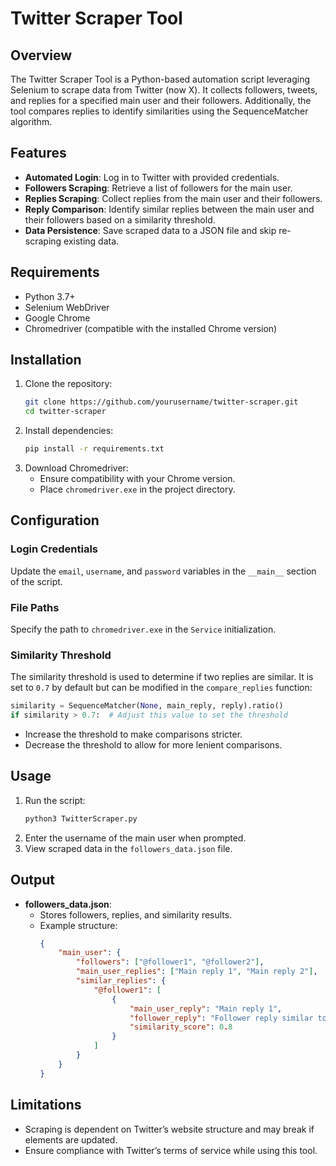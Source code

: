 # Twitter Scraper Tool

## Overview
The Twitter Scraper Tool is a Python-based automation script leveraging Selenium to scrape data from Twitter (now X). It collects followers, tweets, and replies for a specified main user and their followers. Additionally, the tool compares replies to identify similarities using the SequenceMatcher algorithm.

## Features
- **Automated Login**: Log in to Twitter with provided credentials.
- **Followers Scraping**: Retrieve a list of followers for the main user.
- **Replies Scraping**: Collect replies from the main user and their followers.
- **Reply Comparison**: Identify similar replies between the main user and their followers based on a similarity threshold.
- **Data Persistence**: Save scraped data to a JSON file and skip re-scraping existing data.

## Requirements
- Python 3.7+
- Selenium WebDriver
- Google Chrome
- Chromedriver (compatible with the installed Chrome version)

## Installation
1. Clone the repository:
   ```bash
   git clone https://github.com/yourusername/twitter-scraper.git
   cd twitter-scraper
   ```
2. Install dependencies:
   ```bash
   pip install -r requirements.txt
   ```
3. Download Chromedriver:
   - Ensure compatibility with your Chrome version.
   - Place `chromedriver.exe` in the project directory.

## Configuration
### Login Credentials
Update the `email`, `username`, and `password` variables in the `__main__` section of the script.

### File Paths
Specify the path to `chromedriver.exe` in the `Service` initialization.

### Similarity Threshold
The similarity threshold is used to determine if two replies are similar. It is set to `0.7` by default but can be modified in the `compare_replies` function:
```python
similarity = SequenceMatcher(None, main_reply, reply).ratio()
if similarity > 0.7:  # Adjust this value to set the threshold
```
- Increase the threshold to make comparisons stricter.
- Decrease the threshold to allow for more lenient comparisons.

## Usage
1. Run the script:
   ```bash
   python3 TwitterScraper.py
   ```
2. Enter the username of the main user when prompted.
3. View scraped data in the `followers_data.json` file.

## Output
- **followers_data.json**:
  - Stores followers, replies, and similarity results.
  - Example structure:
    ```json
    {
        "main_user": {
            "followers": ["@follower1", "@follower2"],
            "main_user_replies": ["Main reply 1", "Main reply 2"],
            "similar_replies": {
                "@follower1": [
                    {
                        "main_user_reply": "Main reply 1",
                        "follower_reply": "Follower reply similar to main reply",
                        "similarity_score": 0.8
                    }
                ]
            }
        }
    }
    ```

## Limitations
- Scraping is dependent on Twitter’s website structure and may break if elements are updated.
- Ensure compliance with Twitter’s terms of service while using this tool.
